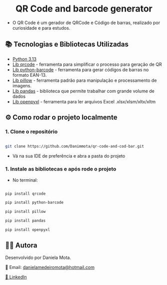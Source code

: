 <h1 align="center"> QR Code and barcode generator</h1>

- O QR Code é um gerador de QRCode e Código de barras, realizado por curiosidade e para estudos.

## 📚 Tecnologias e Bibliotecas Utilizadas

- [Python 3.13](https://www.python.org/downloads/)
- [Lib qrcode](https://pypi.org/project/qrcode/) - ferramenta para simplificar o processo para geração de QR
- [Lib python-barcode](https://pypi.org/project/python-barcode/) - ferramenta para gerar códigos de barras no formato EAN-13.
- [Lib pillow](https://pypi.org/project/pillow/) - ferramenta padrão para manipulação e processamento de imagens.
- [Lib pandas](https://pypi.org/project/pandas/) - biblioteca que permite trabalhar com grande volume de dados
- [Lib openpyxl](https://pypi.org/project/openpyxl/) - ferramenta para ler arquivos Excel .xlsx/xlsm/xltx/xltm

## ⚙️ Como rodar o projeto localmente

### 1. Clone o repositório
``` bash

git clone https://github.com/Danimmota/qr-code-and-cod-bar.git
```
- Vá na sua IDE de preferência e abra a pasta do projeto

### 1. Instale as bibliotecas e após rode o projeto
- No terminal:
``` bash

pip install qrcode

pip install python-barcode

pip install pillow

pip install pandas

pip install openpyxl
```

## 👩‍💻 Autora

Desenvolvido por Daniela Mota.

📧 Email: danielamedeiromota@hotmail.com

[🔗 LinkedIn](https://www.linkedin.com/in/danielammota/)